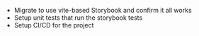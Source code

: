 - Migrate to use vite-based Storybook and confirm it all works
- Setup unit tests that run the storybook tests
- Setup CI/CD for the project